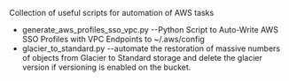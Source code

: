 Collection of useful scripts for automation of AWS tasks

- generate_aws_profiles_sso_vpc.py --Python Script to Auto-Write AWS SSO Profiles with VPC Endpoints to ~/.aws/config
- glacier_to_standard.py --automate the restoration of massive numbers of objects from Glacier to Standard storage and delete the glacier version if versioning is enabled on the bucket.
  
